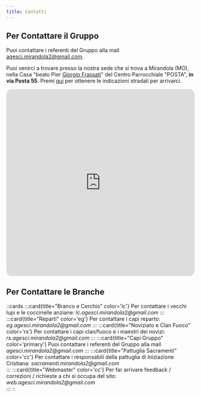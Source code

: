 ```yaml
---
title: Contatti
---
```


## Per Contattare il Gruppo

Puoi contattare i referenti del Gruppo alla mail [agesci.mirandola2@gmail.com](agesci.mirandola2@gmail.com).

Puoi venirci a trovare presso la nostra sede che si trova a Mirandola  (MO), nella Casa "beato Pier [Giorgio Frassati](https://it.wikipedia.org/wiki/Pier_Giorgio_Frassati)" del Centro Parrocchiale "POSTA", __in via Posta 55__. Premi [qui](https://www.google.com/maps/dir//Via+Posta,+55+41037+Mirandola+MO/@44.8777352,11.0610939,18z/data=!4m8!4m7!1m0!1m5!1m1!1s0x477f9726dd8def31:0xe4ab3b98b52f9047!2m2!1d11.0610939!2d44.8777352?entry=ttu) per ottenere le indicazioni stradali per arrivarci. 

<div style="overflow:hidden;max-width:100%;height:500px;border-radius:15px"><iframe style="height:100%;width:100%;border:0;" frameborder="0" src="https://www.google.com/maps/embed/v1/place?q=Via+Posta,+55,+Mirandola,+Modena,+Italy&key=AIzaSyBFw0Qbyq9zTFTd-tUY6dZWTgaQzuU17R8&maptype=satellite&language=it&zoom=18"></iframe></div>

## Per Contattare le Branche

::cards
:::card{title="Branco e Cerchio" color='lc'}
Per contattare i vecchi lupi e le coccinelle anziane: _lc.agesci.mirandola2@gmail.com_
:::
:::card{title="Reparti" color='eg'}
Per contattare i capi reparto: _eg.agesci.mirandola2@gmail.com_ 
:::
:::card{title="Noviziato e Clan Fuoco" color='rs'}
Per contattare i capi clan/fuoco e i maestri dei novizi: _rs.agesci.mirandola2@gmail.com_ 
:::
:::card{title="Capi Gruppo" color='primary'}
Puoi contattare i referenti del Gruppo alla mail _agesci.mirandola2@gmail.com_
:::
:::card{title="Pattuglia Sacramenti" color='cc'}
Per contattare i responsabili della pattuglia di Iniziazione Cristiana: _sacramenti.mirandola2@gmail.com_  
:::
:::card{title="Webmaster" color='cc'}
Per far arrivare feedback / correzioni / richieste a chi si occupa del sito: _web.agesci.mirandola2@gmail.com_  
:::
::

